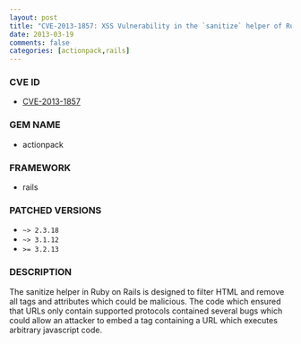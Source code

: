 ```yaml
---
layout: post
title: "CVE-2013-1857: XSS Vulnerability in the `sanitize` helper of Ruby on Rails"
date: 2013-03-19
comments: false
categories: [actionpack,rails]
---
```


### CVE ID

* [CVE-2013-1857](https://groups.google.com/forum/?fromgroups=#!topic/rubyonrails-security/zAAU7vGTPvI)

### GEM NAME

* actionpack

### FRAMEWORK

* rails

### PATCHED VERSIONS

* `~> 2.3.18`
* `~> 3.1.12`
* `>= 3.2.13`

### DESCRIPTION

The sanitize helper in Ruby on Rails is designed to
filter HTML and remove all tags and attributes which could be
malicious. The code which ensured that URLs only contain supported
protocols contained several bugs which could allow an attacker to
embed a tag containing a URL which executes arbitrary javascript
code.


